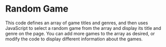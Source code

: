 # Random Game

This code defines an array of game titles and genres, and then uses JavaScript to select a random game from the array and display its title and genre on the page. You can add more games to the array as desired, or modify the code to display different information about the games.
